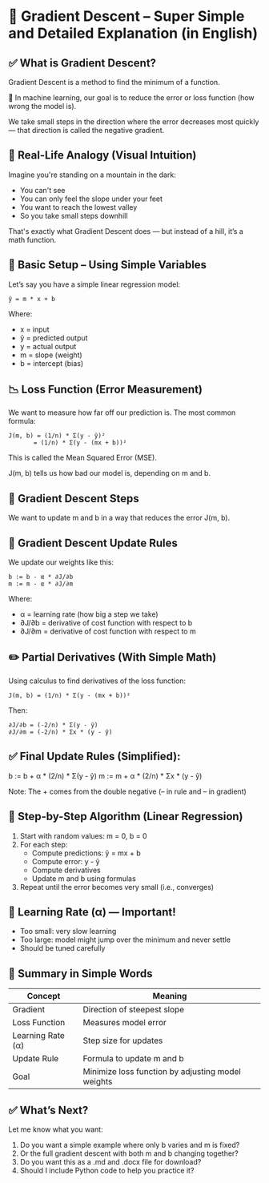 # 📘 Gradient Descent – Super Simple and Detailed Explanation (in English)

## ✅ What is Gradient Descent?

Gradient Descent is a method to find the minimum of a function.

🎯 In machine learning, our goal is to reduce the error or loss function (how wrong the model is).

We take small steps in the direction where the error decreases most quickly — that direction is called the negative gradient.

## 🧠 Real-Life Analogy (Visual Intuition)

Imagine you're standing on a mountain in the dark:

- You can't see
- You can only feel the slope under your feet
- You want to reach the lowest valley
- So you take small steps downhill

That's exactly what Gradient Descent does — but instead of a hill, it’s a math function.

## 🧮 Basic Setup – Using Simple Variables

Let’s say you have a simple linear regression model:

    ŷ = m * x + b

Where:
- x = input
- ŷ = predicted output
- y = actual output
- m = slope (weight)
- b = intercept (bias)

## 📉 Loss Function (Error Measurement)

We want to measure how far off our prediction is. The most common formula:

    J(m, b) = (1/n) * Σ(y - ŷ)²
           = (1/n) * Σ(y - (mx + b))²

This is called the Mean Squared Error (MSE).

J(m, b) tells us how bad our model is, depending on m and b.

## 🔁 Gradient Descent Steps

We want to update m and b in a way that reduces the error J(m, b).

## 🔽 Gradient Descent Update Rules

We update our weights like this:

    b := b - α * ∂J/∂b
    m := m - α * ∂J/∂m

Where:
- α = learning rate (how big a step we take)
- ∂J/∂b = derivative of cost function with respect to b
- ∂J/∂m = derivative of cost function with respect to m

## ✏️ Partial Derivatives (With Simple Math)

Using calculus to find derivatives of the loss function:

    J(m, b) = (1/n) * Σ(y - (mx + b))²

Then:

    ∂J/∂b = (-2/n) * Σ(y - ŷ)
    ∂J/∂m = (-2/n) * Σx * (y - ŷ)

## ✅ Final Update Rules (Simplified):

b := b + α * (2/n) * Σ(y - ŷ)
    m := m + α * (2/n) * Σx * (y - ŷ)

Note: The + comes from the double negative (– in rule and – in gradient)

## 🔂 Step-by-Step Algorithm (Linear Regression)

1. Start with random values: m = 0, b = 0
2. For each step:
    - Compute predictions: ŷ = mx + b
    - Compute error: y - ŷ
    - Compute derivatives
    - Update m and b using formulas
3. Repeat until the error becomes very small (i.e., converges)

## 🧠 Learning Rate (α) — Important!

- Too small: very slow learning
- Too large: model might jump over the minimum and never settle
- Should be tuned carefully

## 📌 Summary in Simple Words

| Concept           | Meaning                                           |
|-------------------|---------------------------------------------------|
| Gradient          | Direction of steepest slope                       |
| Loss Function     | Measures model error                              |
| Learning Rate (α) | Step size for updates                             |
| Update Rule       | Formula to update m and b                         |
| Goal              | Minimize loss function by adjusting model weights |

## ✅ What’s Next?

Let me know what you want:

1. Do you want a simple example where only b varies and m is fixed?
2. Or the full gradient descent with both m and b changing together?
3. Do you want this as a .md and .docx file for download?
4. Should I include Python code to help you practice it?

